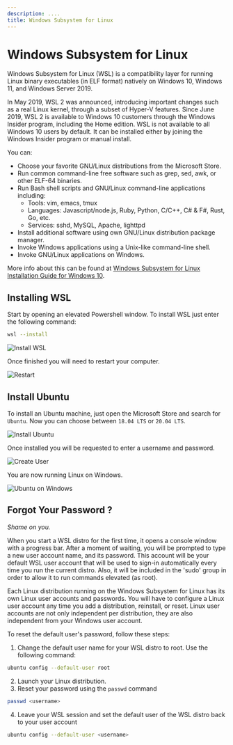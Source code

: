 ```yaml
---
description: ....
title: Windows Subsystem for Linux
---
```


# Windows Subsystem for Linux

Windows Subsystem for Linux (WSL) is a compatibility layer for running Linux binary executables (in ELF format) natively on Windows 10, Windows 11, and Windows Server 2019.

In May 2019, WSL 2 was announced, introducing important changes such as a real Linux kernel, through a subset of Hyper-V features. Since June 2019, WSL 2 is available to Windows 10 customers through the Windows Insider program, including the Home edition. WSL is not available to all Windows 10 users by default. It can be installed either by joining the Windows Insider program or manual install.

You can:

* Choose your favorite GNU/Linux distributions from the Microsoft Store.
* Run common command-line free software such as grep, sed, awk, or other ELF-64 binaries.
* Run Bash shell scripts and GNU/Linux command-line applications including:
  * Tools: vim, emacs, tmux
  * Languages: Javascript/node.js, Ruby, Python, C/C++, C# & F#, Rust, Go, etc.
  * Services: sshd, MySQL, Apache, lighttpd
* Install additional software using own GNU/Linux distribution package manager.
* Invoke Windows applications using a Unix-like command-line shell.
* Invoke GNU/Linux applications on Windows.

More info about this can be found at [Windows Subsystem for Linux Installation Guide for Windows 10](https://docs.microsoft.com/en-us/windows/wsl/install-win10).

## Installing WSL

Start by opening an elevated Powershell window. To install WSL just enter the following command:

```bash
wsl --install
```

![Install WSL](./img/step-01-install.png)

Once finished you will need to restart your computer.

![Restart](./img/step-02-restart.png)

## Install Ubuntu

To install an Ubuntu machine, just open the Microsoft Store and search for `Ubuntu`. Now you can choose between `18.04 LTS` or `20.04 LTS`.

![Install Ubuntu](./img/step-03-ubuntu.png)

Once installed you will be requested to enter a username and password.

![Create User](./img/step-04-user.png)

You are now running Linux on Windows.

![Ubuntu on Windows](./img/step-05-started.png)

## Forgot Your Password ?

*Shame on you.*

When you start a WSL distro for the first time, it opens a console window with a progress bar. After a moment of waiting, you will be prompted to type a new user account name, and its password. This account will be your default WSL user account that will be used to sign-in automatically every time you run the current distro. Also, it will be included in the 'sudo' group in order to allow it to run commands elevated (as root).

Each Linux distribution running on the Windows Subsystem for Linux has its own Linux user accounts and passwords. You will have to configure a Linux user account any time you add a distribution, reinstall, or reset. Linux user accounts are not only independent per distribution, they are also independent from your Windows user account.

To reset the default user's password, follow these steps:

1. Change the default user name for your WSL distro to root. Use the following command:

  ```bash
  ubuntu config --default-user root
  ```

2. Launch your Linux distribution.
3. Reset your password using the `passwd` command

  ```bash
  passwd <username>
  ```

4. Leave your WSL session and set the default user of the WSL distro back to your user account

  ```bash
  ubuntu config --default-user <username>
  ```
